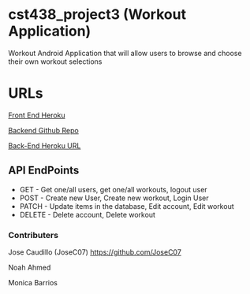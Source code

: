 # cst438_project3 (Workout Application)

Workout Android Application that will allow users to browse and choose their own workout selections

# URLs 
[Front End Heroku](https://workout-planner438.herokuapp.com/)

[Backend Github Repo](https://github.com/JoseC07/django-backend-Project3)

[Back-End Heroku URL](TBA)

## API EndPoints
- GET - Get one/all users, get one/all workouts, logout user
- POST - Create new User, Create new workout, Login User
- PATCH - Update items in the database, Edit account, Edit workout
- DELETE - Delete account, Delete workout


### Contributers

Jose Caudillo (JoseC07) https://github.com/JoseC07

Noah Ahmed

Monica Barrios 
